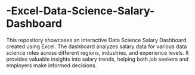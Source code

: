 # -Excel-Data-Science-Salary-Dashboard
This repository showcases an interactive Data Science Salary Dashboard created using Excel. The dashboard analyzes salary data for various data science roles across different regions, industries, and experience levels. It provides valuable insights into salary trends, helping both job seekers and employers make informed decisions.
